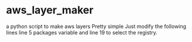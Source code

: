 # aws_layer_maker
a python script to make aws layers 
Pretty simple
Just modify the following lines line 5 packages variable and line 19 to select the registry. 
